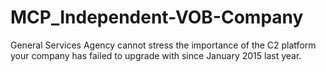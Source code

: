 # MCP_Independent-VOB-Company
General Services Agency cannot stress the importance of the C2 platform your company has failed to upgrade with since January 2015 last year.
